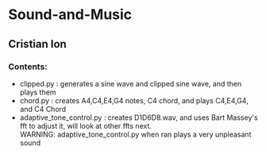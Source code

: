 # Sound-and-Music
## Cristian Ion

### Contents:
- clipped.py : generates a sine wave and clipped sine wave, and then plays them
- chord.py : creates A4,C4,E4,G4 notes, C4 chord, and plays C4,E4,G4, and C4 Chord
- adaptive_tone_control.py : creates D1D6D8.wav, and uses Bart Massey's fft to adjust it, will look at other ffts next.\
WARNING: adaptive_tone_control.py when ran plays a very unpleasant sound